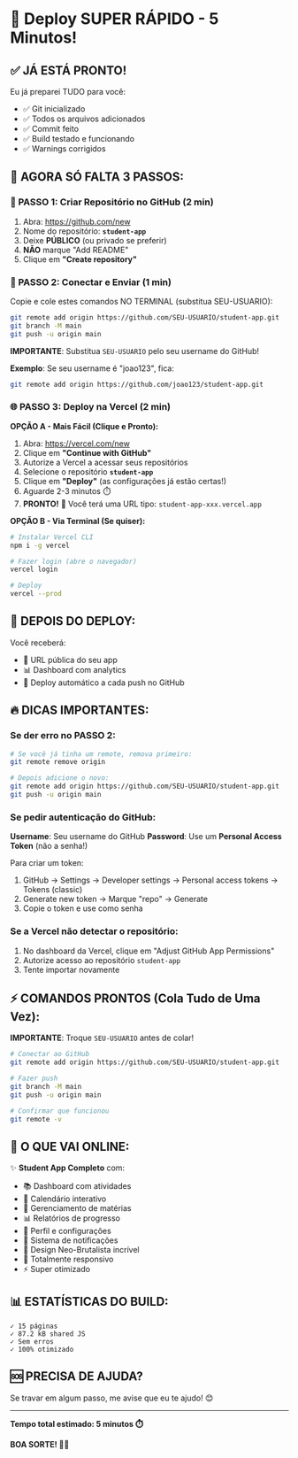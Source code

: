 # 🚀 Deploy SUPER RÁPIDO - 5 Minutos!

## ✅ JÁ ESTÁ PRONTO!

Eu já preparei TUDO para você:
- ✅ Git inicializado
- ✅ Todos os arquivos adicionados
- ✅ Commit feito
- ✅ Build testado e funcionando
- ✅ Warnings corrigidos

## 🎯 AGORA SÓ FALTA 3 PASSOS:

### 📝 PASSO 1: Criar Repositório no GitHub (2 min)

1. Abra: https://github.com/new
2. Nome do repositório: **`student-app`**
3. Deixe **PÚBLICO** (ou privado se preferir)
4. **NÃO** marque "Add README"
5. Clique em **"Create repository"**

### 🔗 PASSO 2: Conectar e Enviar (1 min)

Copie e cole estes comandos NO TERMINAL (substitua SEU-USUARIO):

```bash
git remote add origin https://github.com/SEU-USUARIO/student-app.git
git branch -M main
git push -u origin main
```

**IMPORTANTE**: Substitua `SEU-USUARIO` pelo seu username do GitHub!

**Exemplo**: Se seu username é "joao123", fica:
```bash
git remote add origin https://github.com/joao123/student-app.git
```

### 🌐 PASSO 3: Deploy na Vercel (2 min)

**OPÇÃO A - Mais Fácil (Clique e Pronto):**

1. Abra: https://vercel.com/new
2. Clique em **"Continue with GitHub"**
3. Autorize a Vercel a acessar seus repositórios
4. Selecione o repositório **`student-app`**
5. Clique em **"Deploy"** (as configurações já estão certas!)
6. Aguarde 2-3 minutos ⏱️
7. **PRONTO!** 🎉 Você terá uma URL tipo: `student-app-xxx.vercel.app`

**OPÇÃO B - Via Terminal (Se quiser):**

```bash
# Instalar Vercel CLI
npm i -g vercel

# Fazer login (abre o navegador)
vercel login

# Deploy
vercel --prod
```

## 🎉 DEPOIS DO DEPLOY:

Você receberá:
- 🔗 URL pública do seu app
- 📊 Dashboard com analytics
- 🔄 Deploy automático a cada push no GitHub

## 🔥 DICAS IMPORTANTES:

### Se der erro no PASSO 2:

```bash
# Se você já tinha um remote, remova primeiro:
git remote remove origin

# Depois adicione o novo:
git remote add origin https://github.com/SEU-USUARIO/student-app.git
git push -u origin main
```

### Se pedir autenticação do GitHub:

**Username**: Seu username do GitHub
**Password**: Use um **Personal Access Token** (não a senha!)

Para criar um token:
1. GitHub → Settings → Developer settings → Personal access tokens → Tokens (classic)
2. Generate new token → Marque "repo" → Generate
3. Copie o token e use como senha

### Se a Vercel não detectar o repositório:

1. No dashboard da Vercel, clique em "Adjust GitHub App Permissions"
2. Autorize acesso ao repositório `student-app`
3. Tente importar novamente

## ⚡ COMANDOS PRONTOS (Cola Tudo de Uma Vez):

**IMPORTANTE**: Troque `SEU-USUARIO` antes de colar!

```bash
# Conectar ao GitHub
git remote add origin https://github.com/SEU-USUARIO/student-app.git

# Fazer push
git branch -M main
git push -u origin main

# Confirmar que funcionou
git remote -v
```

## 🎨 O QUE VAI ONLINE:

✨ **Student App Completo** com:
- 📚 Dashboard com atividades
- 📅 Calendário interativo
- 📖 Gerenciamento de matérias
- 📊 Relatórios de progresso
- 👤 Perfil e configurações
- 🔔 Sistema de notificações
- 🎨 Design Neo-Brutalista incrível
- 📱 Totalmente responsivo
- ⚡ Super otimizado

## 📊 ESTATÍSTICAS DO BUILD:

```
✓ 15 páginas
✓ 87.2 kB shared JS
✓ Sem erros
✓ 100% otimizado
```

## 🆘 PRECISA DE AJUDA?

Se travar em algum passo, me avise que eu te ajudo! 😊

---

**Tempo total estimado: 5 minutos ⏱️**

**BOA SORTE! 🚀🎉**

